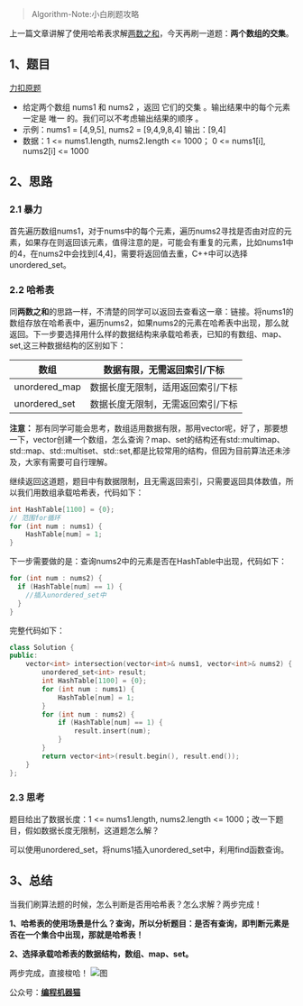 >Algorithm-Note:小白刷题攻略

上一篇文章讲解了使用哈希表求解[两数之和](https://github.com/tiannT/Algorithm-Note/blob/main/%E6%95%B0%E7%BB%84%E7%B3%BB%E5%88%97/01.md)，今天再刷一道题：**两个数组的交集**。

## 1、题目

[力扣原题](https://leetcode.cn/problems/intersection-of-two-arrays/description/)

- 给定两个数组 nums1 和 nums2 ，返回 它们的交集 。输出结果中的每个元素一定是 唯一 的。我们可以不考虑输出结果的顺序 。
- 示例：nums1 = [4,9,5], nums2 = [9,4,9,8,4]
输出：[9,4]
- 数据：1 <= nums1.length, nums2.length <= 1000；
0 <= nums1[i], nums2[i] <= 1000

## 2、思路

### 2.1 暴力

首先遍历数组nums1，对于nums中的每个元素，遍历nums2寻找是否由对应的元素，如果存在则返回该元素，值得注意的是，可能会有重复的元素，比如nums1中的4，在nums2中会找到[4,4]，需要将返回值去重，C++中可以选择unordered_set。

### 2.2 哈希表

同**两数之和**的思路一样，不清楚的同学可以返回去查看这一章：链接。将nums1的数组存放在哈希表中，遍历nums2，如果nums2的元素在哈希表中出现，那么就返回。下一步要选择用什么样的数据结构来承载哈希表，已知的有数组、map、set,这三种数据结构的区别如下：

| 数组    |  数据有限，无需返回索引/下标   |
| --- | --- |
|  unordered_map   | 数据长度无限制，适用返回索引/下标  |
|  unordered_set   | 数据长度无限制，无需返回索引/下标 |


**注意：**
那有同学可能会思考，数组适用数据有限，那用vector呢，好了，那要想一下，vector创建一个数组，怎么查询？map、set的结构还有std::multimap、std::map、std::multiset、std::set,都是比较常用的结构，但因为目前算法还未涉及，大家有需要可自行理解。

继续返回这道题，题目中有数据限制，且无需返回索引，只需要返回具体数值，所以我们用数组承载哈希表，代码如下：

```cpp
int HashTable[1100] = {0}; 
// 范围for循环
for (int num : nums1) { 
    HashTable[num] = 1;
}
```
下一步需要做的是：查询nums2中的元素是否在HashTable中出现，代码如下：
```cpp
for (int num : nums2) { 
  if (HashTable[num] == 1) {
    //插入unordered_set中
  }
}
```
完整代码如下：
```cpp
class Solution {
public:
    vector<int> intersection(vector<int>& nums1, vector<int>& nums2) {
        unordered_set<int> result; 
        int HashTable[1100] = {0}; 
        for (int num : nums1) { 
            HashTable[num] = 1;
        }
        for (int num : nums2) { 
            if (HashTable[num] == 1) {
                result.insert(num);
            }
        }
        return vector<int>(result.begin(), result.end());
    }
};
```
### 2.3 思考

题目给出了数据长度：1 <= nums1.length, nums2.length <= 1000；改一下题目，假如数据长度无限制，这道题怎么解？

可以使用unordered_set，将nums1插入unordered_set中，利用find函数查询。

## 3、总结

当我们刷算法题的时候，怎么判断是否用哈希表？怎么求解？两步完成！

**1、哈希表的使用场景是什么？查询，所以分析题目：是否有查询，即判断元素是否在一个集合中出现，那就是哈希表！**

**2、选择承载哈希表的数据结构，数组、map、set。**

两步完成，直接梭哈！
![图](pictures/R.jfif=600x600)


公众号：**[编程机器猫](pictures/qrcode_for_gh_6be74ac1c5fb_258.jpg)**
